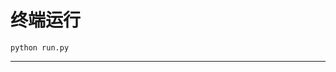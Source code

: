# 终端运行

```shell
python run.py
```
****************************************************************************************************************************************************************************************************************************************************************************************************************************************************************************************************************************************************************************************************************************************************************************************************************************************************************************************************************************************************************************************************************************************************************